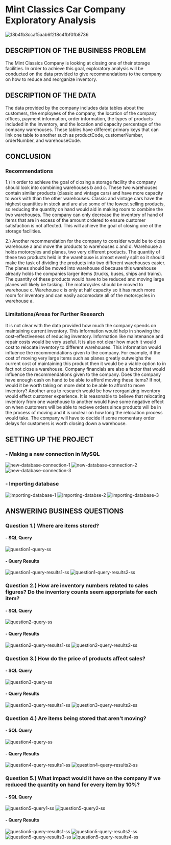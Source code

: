 # Mint Classics Car Company Exploratory Analysis
![18b4fb3ccaf5aab6f2f8c4fbf0fb8736](https://github.com/dwhite256/Mint-Classics-Company-Exploratory-Analysis/assets/170587320/4a947995-b850-4d8d-a028-d7adf2c466a9)

## DESCRIPTION OF THE BUSINESS PROBLEM
  The Mint Classics Company is looking at closing one of their storage facilities. In order to achieve this goal, exploratory analysis will be conducted on the data provided
to give recommendations to the company on how to reduce and reorganize inventory.

## DESCRIPTION OF THE DATA
  The data provided by the company includes data tables about the customers, the employees of the company, the location of the company offices, payment information, order information,
the types of products included in the inventory, and the location and capacity percentage of the company warehouses. These tables have different primary keys that can link one table 
to another such as productCode, customerNumber, orderNumber, and warehouseCode.

## CONCLUSION
### Recommendations
1.) In order to achieve the goal of closing a storage facility the company should look into combining warehouses b and c.
These two warehouses contain similar products (classic and vintage cars) and have more capacity to work with than the other warehouses. Classic and vintage cars 
have the highest quantities in stock and are also some of the lowest selling products, so reducing the quantity on hand would aid in making room to combine the two warehouses. 
The company can only decrease the inventory of hand of items that are in excess of the amount ordered to ensure customer satisfaction is not affected. This will achieve 
the goal of closing one of the storage facilities.

2.) Another recommendation for the company to consider would be to close warehouse a and move the products to warehouses c and d. Warehouse a holds motorcyles and planes,
two very different products. The quantity of these two products held in the warehouse is almost evenly split so it should make the task of dividing the products into two
different warehouses easier. The planes should be moved into warehouse d because this warehouse already holds the companies larger items (trucks, buses, ships and trains).
The quantity of these products would have to be reduced and moving large planes will likely be tasking. The motorcycles should be moved to warehouse c. Warehouse c is only
at half capacity so it has much more room for inventory and can easily accomodate all of the motorcycles in warehouse a. 

### Limitations/Areas for Further Research
  It is not clear with the data provided how much the company spends on maintaining current inventory. This information would help in showing the cost-effectiveness of reducing 
inventory. Information like maintenance and repair costs would be very useful. It is also not clear how much it would cost to relocate inventory to different warehouses. This information
would influence the recommendations given to the company. For example, if the cost of moving very large items such as planes greatly outweighs the current cost of maintaining
this product then it would be a viable option to in fact not close a warehouse. Company financials are also a factor that would influence the recommendations given to the company. 
Does the company have enough cash on hand to be able to afford moving these items? If not, would it be worth taking on more debt to be able to afford to move inventory? Another area to 
research would be how reorganizing inventory would effect customer experience. It is reasonable to believe that relocating inventory from one warehouse to another would have some 
negative effect on when customers will be able to recieve orders since products will be in the process of moving and it is unclear on how long the relocation process would take. 
The company will have to decide if some momentary order delays for customers is worth closing down a warehouse.

## SETTING UP THE PROJECT
### - Making a new connection in MySQL
![new-database-connection-1](https://github.com/dwhite256/Mint-Classics-Company-Exploratory-Analysis/assets/170587320/19efb35f-9812-4fb8-8050-ca8ab4c89cb5)
![new-database-connection-2](https://github.com/dwhite256/Mint-Classics-Company-Exploratory-Analysis/assets/170587320/65ab1794-ddad-435d-8015-db09420da61d)
![new-database-connection-3](https://github.com/dwhite256/Mint-Classics-Company-Exploratory-Analysis/assets/170587320/5b72586a-ea39-4dce-8c90-cb34b575370c)

### - Importing database
![importing-database-1](https://github.com/dwhite256/Mint-Classics-Company-Exploratory-Analysis/assets/170587320/5d96f48e-bb8f-496e-80d1-c49cb6c9cec1)
![importing-databse-2](https://github.com/dwhite256/Mint-Classics-Company-Exploratory-Analysis/assets/170587320/a3658c10-41cb-48f2-9a3b-edae43784de2)
![importing-database-3](https://github.com/dwhite256/Mint-Classics-Company-Exploratory-Analysis/assets/170587320/e8bc10c1-7af8-4f46-bc11-8fb66cd44da6)

## ANSWERING BUSINESS QUESTIONS
### Question 1.) Where are items stored?
#### - SQL Query
![question1-query-ss](https://github.com/dwhite256/Mint-Classics-Company-Exploratory-Analysis/assets/170587320/cff523ed-2b52-4855-a344-463c1e45bd6d)
#### - Query Results
![question1-query-results1-ss](https://github.com/dwhite256/Mint-Classics-Company-Exploratory-Analysis/assets/170587320/f79a04c6-5af6-41a9-a055-02da7121fc11) 
![question1-query-results2-ss](https://github.com/dwhite256/Mint-Classics-Company-Exploratory-Analysis/assets/170587320/7b473485-7562-4ab2-9001-95176b775f49)

### Question 2.) How are inventory numbers related to sales figures? Do the inventory counts seem apporpriate for each item?
#### - SQL Query
![question2-query-ss](https://github.com/dwhite256/Mint-Classics-Company-Exploratory-Analysis/assets/170587320/010d1070-c99f-4d0b-bf5a-f1bf5f24eda0)
#### - Query Results
![question2-query-results1-ss](https://github.com/dwhite256/Mint-Classics-Company-Exploratory-Analysis/assets/170587320/557ac9a8-3da9-4260-84b1-5d561ee4313f)
![question2-query-results2-ss](https://github.com/dwhite256/Mint-Classics-Company-Exploratory-Analysis/assets/170587320/1b6fdc91-a892-4814-8937-670edd460d79)

### Question 3.) How do the price of products affect sales?
#### - SQL Query
![question3-query-ss](https://github.com/dwhite256/Mint-Classics-Company-Exploratory-Analysis/assets/170587320/320a7551-422a-45eb-8b5b-8b36e07cc410)
#### - Query Results
![question3-query-results1-ss](https://github.com/dwhite256/Mint-Classics-Company-Exploratory-Analysis/assets/170587320/e2dea648-28f9-4f7d-93e0-33af921e668c)
![question3-query-results2-ss](https://github.com/dwhite256/Mint-Classics-Company-Exploratory-Analysis/assets/170587320/13aea9af-6f45-407b-86e4-260380566ff8)

### Question 4.) Are items being stored that aren't moving?
#### - SQL Query
![question4-query-ss](https://github.com/dwhite256/Mint-Classics-Company-Exploratory-Analysis/assets/170587320/ac6934fb-5ba7-4cf2-9596-dddff9a8cfe4)
#### - Query Results
![question4-query-results1-ss](https://github.com/dwhite256/Mint-Classics-Company-Exploratory-Analysis/assets/170587320/6da7be27-c7ee-48b6-9578-1e0804de1e73)
![question4-query-results2-ss](https://github.com/dwhite256/Mint-Classics-Company-Exploratory-Analysis/assets/170587320/5f9c4127-3d14-461e-b5c3-b9f3a97190a5)

### Question 5.) What impact would it have on the company if we reduced the quantity on hand for every item by 10%?
#### - SQL Query
![question5-query1-ss](https://github.com/dwhite256/Mint-Classics-Company-Exploratory-Analysis/assets/170587320/d7efeb68-a6b4-4f37-a8ec-686b1f31901b)
![question5-query2-ss](https://github.com/dwhite256/Mint-Classics-Company-Exploratory-Analysis/assets/170587320/0adc5053-53db-4a15-a37b-434b31ead28d)
#### - Query Results
![question5-query-results1-ss](https://github.com/dwhite256/Mint-Classics-Company-Exploratory-Analysis/assets/170587320/8d299b4f-939f-4207-ba1b-3f06c97d916c)
![question5-query-results2-ss](https://github.com/dwhite256/Mint-Classics-Company-Exploratory-Analysis/assets/170587320/cc07ba61-099d-4656-b183-d47fd992921b)
![question5-query-results3-ss](https://github.com/dwhite256/Mint-Classics-Company-Exploratory-Analysis/assets/170587320/6121edb6-de2a-4340-9dce-77aab3757a00)
![question5-query-results4-ss](https://github.com/dwhite256/Mint-Classics-Company-Exploratory-Analysis/assets/170587320/23ce1d39-267e-4716-96ed-0c91d53765e3)























